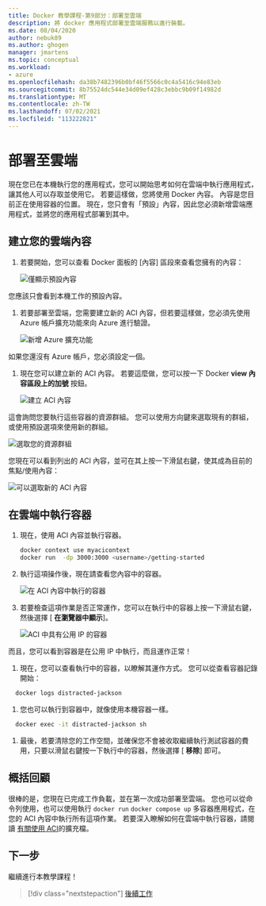```yaml
---
title: Docker 教學課程-第9部分：部署至雲端
description: 將 docker 應用程式部署至雲端服務以進行裝載。
ms.date: 08/04/2020
author: nebuk89
ms.author: ghogen
manager: jmartens
ms.topic: conceptual
ms.workload:
- azure
ms.openlocfilehash: da38b7482396b0bf46f5566c0c4a5416c94e83eb
ms.sourcegitcommit: 8b75524dc544e34d09ef428c3ebbc9b09f14982d
ms.translationtype: MT
ms.contentlocale: zh-TW
ms.lasthandoff: 07/02/2021
ms.locfileid: "113222821"
---
```

# <a name="deploy-to-the-cloud"></a>部署至雲端

現在您已在本機執行您的應用程式，您可以開始思考如何在雲端中執行應用程式，讓其他人可以存取並使用它。 若要這樣做，您將使用 Docker 內容。 內容是您目前正在使用容器的位置。 現在，您只會有「預設」內容，因此您必須新增雲端應用程式，並將您的應用程式部署到其中。

## <a name="create-your-cloud-context"></a>建立您的雲端內容

1. 若要開始，您可以查看 Docker 面板的 [內容] 區段來查看您擁有的內容：

   ![僅顯示預設內容](media/defaultcontext.png)

您應該只會看到本機工作的預設內容。

1. 若要部署至雲端，您需要建立新的 ACI 內容，但若要這樣做，您必須先使用 Azure 帳戶擴充功能來向 Azure 進行驗證。

   ![新增 Azure 擴充功能](media/addazureextension.png)

如果您還沒有 Azure 帳戶，您必須設定一個。

1. 現在您可以建立新的 ACI 內容。 若要這麼做，您可以按一下 Docker **view 內容區段上的加號** 按鈕。

   ![建立 ACI 內容](media/createnewcontext.png)

這會詢問您要執行這些容器的資源群組。 您可以使用方向鍵來選取現有的群組，或使用預設選項來使用新的群組。

![選取您的資源群組](media/selectresourcegroup.png)

您現在可以看到列出的 ACI 內容，並可在其上按一下滑鼠右鍵，使其成為目前的焦點/使用內容：

![可以選取新的 ACI 內容](media/listofcontexts.png)

## <a name="run-containers-in-the-cloud"></a>在雲端中執行容器

1. 現在，使用 ACI 內容並執行容器。

   ```bash
   docker context use myacicontext
   docker run  -dp 3000:3000 <username>/getting-started
   ```

1. 執行這項操作後，現在請查看您內容中的容器。

   ![在 ACI 內容中執行的容器](media/contextcontainer.png)

1. 若要檢查這項作業是否正常運作，您可以在執行中的容器上按一下滑鼠右鍵，然後選擇 [ **在瀏覽器中顯示**]。

   ![ACI 中具有公用 IP 的容器](media/containerinaci.png)

而且，您可以看到容器是在公用 IP 中執行，而且運作正常！

1. 現在，您可以查看執行中的容器，以瞭解其運作方式。 您可以從查看容器記錄開始：
 
 ```bash
   docker logs distracted-jackson
   ```

1. 您也可以執行到容器中，就像使用本機容器一樣。
 
 ```bash
   docker exec -it distracted-jackson sh
   ```

1. 最後，若要清除您的工作空間，並確保您不會被收取繼續執行測試容器的費用，只要以滑鼠右鍵按一下執行中的容器，然後選擇 [ **移除**] 即可。

## <a name="recap"></a>概括回顧

很棒的是，您現在已完成工作負載，並在第一次成功部署至雲端。 您也可以從命令列使用，也可以使用執行 `docker run` `docker compose up` 多容器應用程式，在您的 ACI 內容中執行所有這項作業。 若要深入瞭解如何在雲端中執行容器，請閱讀 [有關使用 ACI](https://docs.docker.com/engine/context/aci-integration/)的擴充檔。

## <a name="next-steps"></a>下一步

繼續進行本教學課程！

> [!div class="nextstepaction"]
> [後續工作](whats-next.md)
